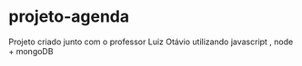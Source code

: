# projeto-agenda
 Projeto criado junto com o professor Luiz Otávio utilizando javascript , node + mongoDB
